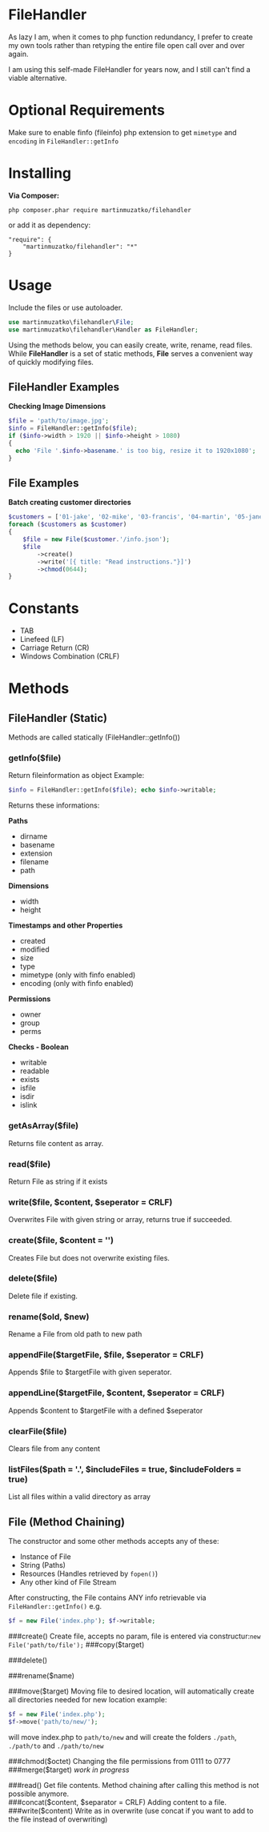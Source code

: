 # FileHandler
As lazy I am, when it comes to php function redundancy, I prefer to create my own tools rather than retyping the entire file open call over and over again.

I am using this self-made FileHandler for years now, and I still can't find a viable alternative.

# Optional Requirements

Make sure to enable finfo (fileinfo) php extension to get ```mimetype``` and ```encoding``` in ```FileHandler::getInfo```

# Installing

**Via Composer:**
```
php composer.phar require martinmuzatko/filehandler
```
or add it as dependency:
```
"require": {
	"martinmuzatko/filehandler": "*"
}
```


# Usage

Include the files or use autoloader.
```php
use martinmuzatko\filehandler\File;
use martinmuzatko\filehandler\Handler as FileHandler;
```

Using the methods below, you can easily create, write, rename, read files.
While **FileHandler** is a set of static methods, **File** serves a convenient way of quickly modifying files.

## FileHandler Examples

**Checking Image Dimensions**
```php
$file = 'path/to/image.jpg';
$info = FileHandler::getInfo($file);
if ($info->width > 1920 || $info->height > 1080)
{
  echo 'File '.$info->basename.' is too big, resize it to 1920x1080'; 
}
```

## File Examples

**Batch creating customer directories**
```php
$customers = ['01-jake', '02-mike', '03-francis', '04-martin', '05-jane'];
foreach ($customers as $customer)
{
	$file = new File($customer.'/info.json');
	$file
		->create()
		->write('[{ title: "Read instructions."}]')
		->chmod(0644);
}
```

# Constants

* TAB
* Linefeed (LF)
* Carriage Return (CR)
* Windows Combination (CRLF)

# Methods 

## FileHandler (Static)
Methods are called statically (FileHandler::getInfo())
  
### getInfo($file)
Return fileinformation as object 
Example: 
```php 
$info = FileHandler::getInfo($file); echo $info->writable;
```
Returns these informations:

**Paths**

 * dirname
 * basename
 * extension
 * filename
 * path

**Dimensions**
 * width
 * height

**Timestamps and other Properties**
 * created
 * modified
 * size
 * type
 * mimetype (only with finfo enabled)
 * encoding (only with finfo enabled)

**Permissions**

 * owner
 * group
 * perms

**Checks - Boolean**
 * writable
 * readable
 * exists
 * isfile
 * isdir
 * islink

### getAsArray($file)
Returns file content as array.

### read($file)
Return File as string if it exists

### write($file, $content, $seperator = CRLF)
Overwrites File with given string or array, returns true if succeeded.

### create($file, $content = '')
Creates File but does not overwrite existing files.

### delete($file)
Delete file if existing.

### rename($old, $new)
Rename a File from old path to new path

### appendFile($targetFile, $file, $seperator = CRLF)
Appends $file to $targetFile with given seperator.

### appendLine($targetFile, $content, $seperator = CRLF)
Appends $content to $targetFile with a defined $seperator

### clearFile($file)
Clears file from any content

### listFiles($path = '.', $includeFiles = true, $includeFolders = true)
List all files within a valid directory as array

## File (Method Chaining)

The constructor and some other methods accepts any of these:
* Instance of File
* String (Paths)
* Resources (Handles retrieved by ```fopen()```)
* Any other kind of File Stream

After constructing, the File contains ANY info retrievable via ```FileHandler::getInfo()```
e.g. 
```php
$f = new File('index.php'); $f->writable; 
```

###create()
Create file, accepts no param, file is entered via constructur:```new File('path/to/file');```
###copy($target)

###delete()

###rename($name)

###move($target)
Moving file to desired location, will automatically create all directories needed for new location
example:
```php
$f = new File('index.php');
$f->move('path/to/new/');
```
will move index.php to ```path/to/new``` and will create the folders ```./path```, ```./path/to``` and ```./path/to/new```

###chmod($octet)
Changing the file permissions from 0111 to 0777
###merge($target) *work in progress*

###read()
Get file contents. Method chaining after calling this method is not possible anymore.  
###concat($content, $separator = CRLF)
Adding content to a file.
###write($content)
Write as in overwrite (use concat if you want to add to the file instead of overwriting)

